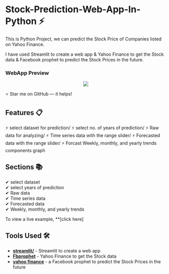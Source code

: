 # Stock-Prediction-Web-App-In-Python ⚡
This is Python Project, we can predict the Stock Price 
of Companies listed on Yahoo Finance. 

I have used Streamlit to create a web app &
Yahoo Finance to get the Stock data &
Facebook prophet to predict the Stock Prices in the future.

### WebApp Preview 
<p align="center"> 
  <kbd>
    <a href="https://preemi" target="_blank"><img src="examples/preview.gif">
  </a>
  </kbd>
</p>

:star: Star me on GitHub — it helps!

## Features 📋
⚡ select dataset for prediction/
⚡ select no. of years of prediction/
⚡ Raw data for analyzing/
⚡ Time series data with the range slider/
⚡ Forecasted data with the range slider/
⚡ Forcast Weekly, monthly, and yearly trends components graph

## Sections 📚
✔ select dataset\
✔ select years of prediction\
✔ Raw data\
✔ Time series data\
✔ Forecasted data\
✔ Weekly, monthly, and yearly trends

To view a live example, **[click here]

## Tools Used 🛠️
* [<b>streamlit/</b>](https://streamlit.io) - Streamlit to create a web app
* [<b>Fbprophet</b>](https://facebook.github.io/prophet/) - Yahoo Finance to get the Stock data
* [<b>yahoo finance</b>](https://finance.yahoo.com/) - a Facebook prophet to predict the Stock Prices in the future




